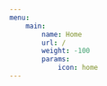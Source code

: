 ```yaml
---
menu:
    main:
        name: Home
        url: /
        weight: -100
        params:
            icon: home
---
```

